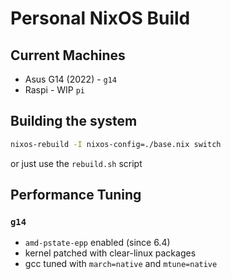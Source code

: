 # Personal NixOS Build

## Current Machines

- Asus G14 (2022) - `g14`
- Raspi - WIP `pi`

## Building the system

```bash
nixos-rebuild -I nixos-config=./base.nix switch
```
or just use the `rebuild.sh` script

## Performance Tuning

### `g14`

- `amd-pstate-epp` enabled (since 6.4)
- kernel patched with clear-linux packages
- gcc tuned with `march=native` and `mtune=native`
